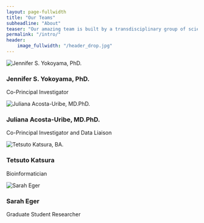 ```yaml
---
layout: page-fullwidth
title: "Our Teams"
subheadline: "About"
teaser: "Our amazing team is built by a transdisciplinary group of scientists based at the University of California, San Francisco and University of California, Santa Barbara."
permalink: "/intro/"
header:
    image_fullwidth: "/header_drop.jpg"
---
```

<head>
    <link rel="stylesheet" href="{{ site.url }}{{ site.baseurl }}/assets/css/popups.css">
    <link rel="stylesheet" href="{{ site.url }}{{ site.baseurl }}/assets/css/customimg.css">
</head>

<div class="team-member">
    <div class="circle-container">
        <img class="team-img" src="{{ site.urlimg }}team/Jennifer.jpg" alt="Jennifer S. Yokoyama, PhD.">
    </div>
    <h3>Jennifer S. Yokoyama, PhD.</h3>
    <p class="text-author">Co-Principal Investigator</p>
    <div class="links">
        <a href="https://twitter.com/yokoyamalabucsf/" title="Twitter (X)">
            <i class="icon-twitter"></i>
        </a>
        <a href="https://yokoyamalab.ucsf.edu" title="Website">
            <i class="icon-globe"></i>
        </a>
    </div>
</div>

<div class="team-member">
    <div class="circle-container-team">
        <img class="team-img" src="{{ site.urlimg }}team/Juliana.jpg" alt="Juliana Acosta-Uribe, MD.PhD.">
    </div>
    <h3>Juliana Acosta-Uribe, MD.PhD.</h3>
    <p class="text-author">Co-Principal Investigator and Data Liaison</p>
    <div class="links">
        <a href="https://github.com/acostauribe/" title="GitHub">
            <i class="icon-github"></i>
        </a>
        <a href="https://www.linkedin.com/in/acosta-uribe/" title="Linkedin">
            <i class="icon-linkedin"></i>
        </a>
    </div>
</div>

<div class="team-member">
    <div class="circle-container-team">
        <img class="team-img" alt="Tetsuto Katsura, BA.">
    </div>
    <h3>Tetsuto Katsura</h3>
    <p class="text-author">Bioinformatician</p>
    <div class="links">
        <a href="https://github.com/tetsuto-k/" title="GitHub">
            <i class="icon-github"></i>
        </a>
        <a href="https://www.linkedin.com/in/tetsuto-katsura-247059232/" title="Linkedin">
            <i class="icon-linkedin"></i>
        </a>
    </div>
</div>

<div class="team-member">
    <div class="circle-container-team">
        <img class="team-img" alt="Sarah Eger">
    </div>
    <h3>Sarah Eger</h3>
    <p class="text-author">Graduate Student Researcher</p>
    <div class="links">
        <a href="https://github.com/" title="Placeholder">
            <i class="icon-github"></i>
        </a>
        <a href="https://www.linkedin.com/" title="Placeholder">
            <i class="icon-linkedin"></i>
        </a>
    </div>
</div>

<!---
## Features

* [Responsive Gallery][1], [Videos][2], [Grid][3], [Typography][4],...
* 100% GitHub Pages friendly 
* Easy editable navigation, footer and social media links
* Language Ready – just translate one file.
* Lots of possibilities to customize it to your needs
* Lots of different headers
* Various post formats to let your content shine
* Uses Jekyll 3.0
* Multiple possibilities to use images in different ways
* Fine typography
* Play Video and Audio with [Mediaelement.js][5]

 [1]: {{ site.url }}/design/gallery/
 [2]: {{ site.url }}/design/video/
 [3]: {{ site.url }}/design/grid/
 [4]: {{ site.url }}/design/typography/
 [5]: {{ site.url }}/design/mediaelement_js/
--->
